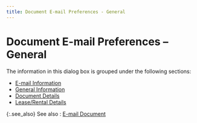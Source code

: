 ```yaml
---
title: Document E-mail Preferences - General
---
```


# Document E-mail  Preferences – General


The information in this dialog box is grouped under the following sections:

- [E-mail  Information]({{site.sp_baseurl}}/misc/e_mail_information_doc_e-mail_prefs_db_gen_tab_sales_docs.html)
- [General  Information]({{site.sp_baseurl}}/misc/general_information_doc_e-mail_prefs_db_gen_tab_sales_docs.html)
- [Document  Details]({{site.sp_baseurl}}/misc/document_details_doc_e-mail_prefs_db_gen_tab_sales_docs.html)
- [Lease/Rental  Details]({{site.sp_baseurl}}/misc/lease_rental_details_doc_e-mail_prefs_db_gen_tab_sales_docs.html)



{:.see_also}
See also
: [E-mail  Document]({{site.sp_baseurl}}/sales-docs/docs-profile/options/email/e_mail_document_common_sales_doc_options_sales.html)

